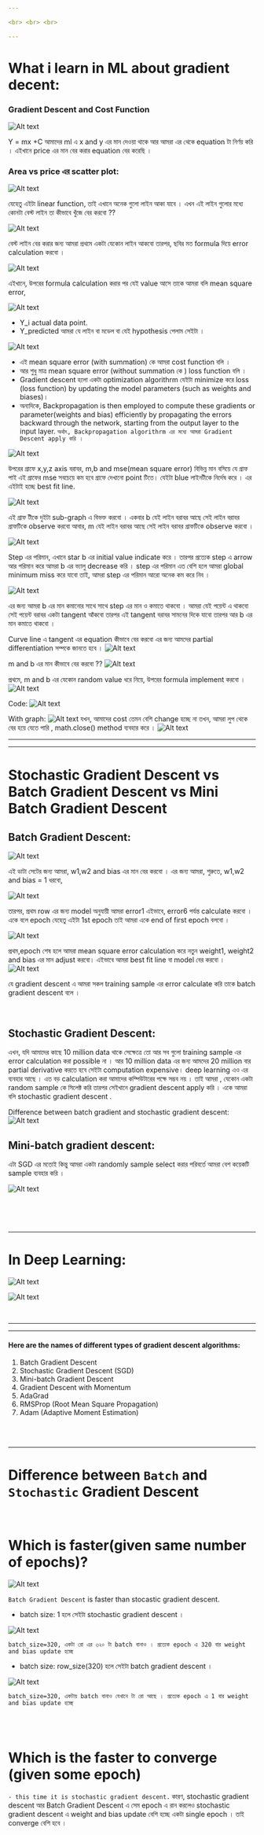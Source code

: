 ```yaml
---

<br> <br> <br>

---
```

# What i learn in ML about gradient decent:

### Gradient Descent and Cost Function

![Alt text](image-75.png)

Y = mx +C 
আমাদের ml এ  x and y এর মান দেওয়া থাকে আর আমরা এর থেকে equation টা নির্ণয় করি । এইখানে price এর মান বের করার equation বের করেছি । 

### Area vs price এর scatter plot: 
![Alt text](image-76.png)

যেহেতু এইটা linear function, তাই এখানে অনেক গুলো লাইন আকা যাবে । এখন এই লাইন গুলোর মধ্যে কোনটা বেস্ট লাইন তা কীভাবে খুঁজে বের করবো ??

![Alt text](image-77.png)

বেস্ট লাইন বের করার জন্য আমরা প্রথমে একটা যেকোন লাইন আকবো তারপর, ছবির মত  formula দিয়ে  error calculation করবো । 

![Alt text](image-78.png)

এইখানে, উপরের  formula  calculation করার পর যেই value আসে তাকে আমরা বলি mean square error, 

![Alt text](image-79.png)

- Y_i actual data point. 
- Y_predicted আমরা যে লাইন বা মডেল বা যেই hypothesis পেলাম সেইটা । 

![Alt text](image-81.png)

- এই mean square error (with summation) কে আমরা cost function বলি ।
- আর শুধু মাত্র mean square error (without summation কে ) loss function বলি ।  
- Gradient descent হলো একটা optimization algorithrm যেইটা minimize করে loss (loss function) by updating the model parameters (such as weights and biases)। 
- অন্যদিকে, Backpropagation is then employed to compute these gradients or parameter(weights and bias) efficiently by propagating the errors backward through the network, starting from the output layer to the input layer.
`অর্থাৎ, Backpropagation algorithrm এর মধ্যে আমরা Gradient Descent apply করি । `

![Alt text](image-82.png)

উপরের গ্রাফে x,y,z axis বরাবর, m,b and mse(mean square error) বিভিন্ন মান বসিয়ে যে গ্রাফ পাই এই গ্রাফের mse সবচেয়ে কম হবে গ্রাফে দেখানো   point টিতে। যেইটা blue লাইনটীকে নির্দেষ করে । এর এইটাই হচ্ছে best fit line.

![Alt text](image-83.png)

এই গ্রাফ টীকে দুইটা sub-graph এ বিভক্ত করবো  । একবার b যেই লাইন বরাবর আছে সেই লাইন বরাবর গ্রাফটিকে observe করবো আবার, m যেই লাইন বরাবর আছে সেই লাইন বরাবর গ্রাফটিকে observe করবো । 

![Alt text](image-84.png)

Step এর পরিমান, এখানে star b এর initial value indicate করে । তারপর প্রত্যেক step এ arrow আর পরিমান করে আমরা b এর ভ্যালু decrease করি ।  step এর পরিমান এত বেশি হলে আমরা global minimum miss করে যাবো তাই, আমরা step এর পরিমান আরো অনেক কম করে নিব । 

![Alt text](image-85.png)

এর জন্য আমরা b এর মান কমানোর সাথে সাথে step এর মান ও কমাতে থাকবো । আমরা যেই  পয়েন্ট এ থাকবো সেই পয়েন্ট বরাবর একটা tangent আঁকবো তারপর এই tangent বরাবর সামনের দিকে যাবো তারপর আর b এর মান কমাতে থাকবো । 

Curve line এ  tangent এর equation কীভাবে বের করবো এর জন্য আমদের partial differentiation সম্পকে জানতে হবে । 
![Alt text](image-86.png)


 m and b এর মান কীভাবে বের করবো ??
![Alt text](image-87.png)

প্রথমে, m and b এর যেকোন random value ধরে নিয়ে, উপরের formula implement করবো । 
![Alt text](image-88.png)

Code:
![Alt text](image-89.png)

With graph: 
![Alt text](image-90.png)
যখন, আমাদের cost তেমন বেশি change হচ্ছে না তখন, আমরা লুপ থেকে বের হয়ে যেতে পারি , math.close() method ব্যবহার করে । 
![Alt text](image-91.png)

--- 
---

# Stochastic Gradient Descent vs Batch Gradient Descent vs Mini Batch Gradient Descent


## Batch Gradient Descent: 

![Alt text](image-94.png)

এই  ডাটা সেটের জন্য আমরা, w1,w2 and bias এর মান বের করবো । এর জন্য আমরা, 
শুরুতে, w1,w2 and bias = 1 ধরবো,  

![Alt text](image-95.png)

তারপর, প্রথম row এর জন্য model  অনুযায়ী আমরা  error1 এইভাবে, error6 পর্যন্ত calculate করবো । একে বলে epoch যেহেতু এইটা 1st epoch তাই আমরা একে end of first epoch বলবো ।  

![Alt text](image-96.png)

প্রথম,epoch শেষ হলে আমরা mean square error calculation করে নতুন weight1, weight2 and bias এর মান adjust করবো। 
এইভাবে আমরা best fit line বা model বের করবো । 
![Alt text](image-97.png)

যে gradient descent এ আমরা সকল training sample এর error calculate করি তাকে batch gradient descent বলে । 

<br>

## Stochastic Gradient Descent: 

এখন, যদি আমাদের কাছে 10 million data থাকে সেক্ষেত্রে তো আর সব গুলো training sample এর error calculation করা possible না । আর 10 million data এর জন্য আমদের 20 million বার partial derivative করতে  হবে সেইটা computation expensive। deep learning এও এর ব্যবহার আছে । এত  বড় calculation করা আমাদের কম্পিউটারের পক্ষে সম্ভব নয় । তাই আমরা , যেকোন একটা  random sample কে সিলেক্ট করি তারপর সেইখানে gradient descent apply করি । একে আমরা বলি stochastic gradient descent . 

Difference between batch gradient and stochastic gradient descent: 
![Alt text](image-99.png)


## Mini-batch gradient descent: 

এটা SGD এর মতোই কিন্তু আমরা একটা randomly sample select করার পরিবর্তে আমরা বেশ কয়েকটি sample ব্যবহার করি । 

![Alt text](image-100.png)



<br> <br> <br>

----

# In Deep Learning:

![Alt text](image-92.png)

![Alt text](image-93.png)

<br>


---

---

#### Here are the names of different types of gradient descent algorithms:

1. Batch Gradient Descent
2. Stochastic Gradient Descent (SGD)
3. Mini-batch Gradient Descent
4. Gradient Descent with Momentum
5. AdaGrad
6. RMSProp (Root Mean Square Propagation)
7. Adam (Adaptive Moment Estimation)


<br>
<br>


---


# Difference between `Batch` and `Stochastic` Gradient Descent

<br>

# Which is faster(given same number of epochs)?

![Alt text](image-113.png)

`Batch Gradient Descent` is faster than stocastic gradient descent.

- batch size: 1 হলে সেইটা stochastic gradient descent । 

![Alt text](image-115.png)

`batch_size=320, একটা রো এর ৩২০ টা batch বানাও । প্রত্যেক epoch এ 320 বার weight and bias update হচ্ছে `


- batch size: row_size(320) হলে সেইটা batch gradient descent । 

![Alt text](image-114.png)

`batch_size=320, একটায় batch বানাও যেখানে টা রো আছে । প্রত্যেক epoch এ 1 বার weight and bias update হচ্ছে ` 

<br> <br>

# Which is the faster to converge (given some epoch)

`- this time it is stochastic gradient descent.`
কারণ, stochastic gradient descent আর Batch Gradient Descent এ সেম epoch এ রান করলেও stochastic gradient descent এ weight and bias update বেশি হচ্ছে একটা single epoch । তাই converge বেশি হবে । 


